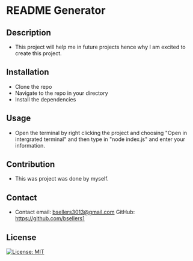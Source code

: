 # README Generator

## Description
- This project will help me in future projects hence why I am excited to create this project.  
    
## Installation
- Clone the repo
- Navigate to the repo in your directory
- Install the dependencies
    
## Usage
- Open the terminal by right clicking the project and choosing "Open in intergrated terminal" and then type in "node index.js" and enter your information.
    
## Contribution
- This was project was done by myself.
    
## Contact
- Contact email: bsellers3013@gmail.com GitHub: https://github.com/bsellers1
    
    
## License
[![License: MIT](https://img.shields.io/badge/License-MIT-yellow.svg)](https://opensource.org/licenses/MIT)
    